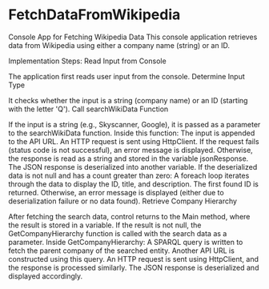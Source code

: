 # FetchDataFromWikipedia
Console App for Fetching Wikipedia Data
This console application retrieves data from Wikipedia using either a company name (string) or an ID.

Implementation Steps:
Read Input from Console

The application first reads user input from the console.
Determine Input Type

It checks whether the input is a string (company name) or an ID (starting with the letter 'Q').
Call searchWikiData Function

If the input is a string (e.g., Skyscanner, Google), it is passed as a parameter to the searchWikiData function.
Inside this function:
The input is appended to the API URL.
An HTTP request is sent using HttpClient.
If the request fails (status code is not successful), an error message is displayed.
Otherwise, the response is read as a string and stored in the variable jsonResponse.
The JSON response is deserialized into another variable.
If the deserialized data is not null and has a count greater than zero:
A foreach loop iterates through the data to display the ID, title, and description.
The first found ID is returned.
Otherwise, an error message is displayed (either due to deserialization failure or no data found).
Retrieve Company Hierarchy

After fetching the search data, control returns to the Main method, where the result is stored in a variable.
If the result is not null, the GetCompanyHierarchy function is called with the search data as a parameter.
Inside GetCompanyHierarchy:
A SPARQL query is written to fetch the parent company of the searched entity.
Another API URL is constructed using this query.
An HTTP request is sent using HttpClient, and the response is processed similarly.
The JSON response is deserialized and displayed accordingly.
